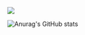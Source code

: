 <a href="버튼을 눌렀을 때 이동할 링크" target="_blank"><img src="https://img.shields.io/badge/Spring Boot-배경색?style=뱃지모양&logo=Spring Boot&logoColor=6DB33F"/></a>
 
![Anurag's GitHub stats](https://github-readme-stats.vercel.app/api?username=harvinat0r&show_icons=true&theme=radical)
